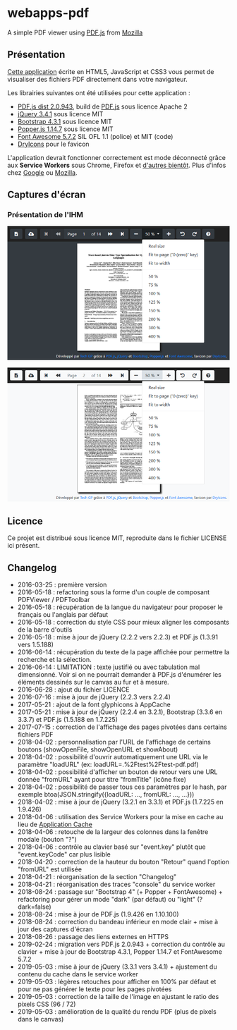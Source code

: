 # webapps-pdf

A simple PDF viewer using [PDF.js](https://mozilla.github.io/pdf.js/) from [Mozilla](https://www.mozilla.org/fr/)

## Présentation

[Cette application](https://techgp.fr/webapps/webapps-pdf.html) écrite en HTML5, JavaScript et CSS3 vous permet de visualiser des fichiers PDF directement dans votre navigateur.

Les librairies suivantes ont été utilisées pour cette application :

- [PDF.js dist 2.0.943](https://github.com/mozilla/pdfjs-dist/releases), build de [PDF.js](https://mozilla.github.io/pdf.js/) sous licence Apache 2
- [jQuery 3.4.1](https://jquery.com/) sous licence MIT
- [Bootstrap 4.3.1](https://getbootstrap.com/) sous licence MIT
- [Popper.js 1.14.7](https://popper.js.org/) sous licence MIT
- [Font Awesome 5.7.2](https://fontawesome.com/) SIL OFL 1.1 (police) et MIT (code)
- [DryIcons](https://dryicons.com/) pour le favicon

L'application devrait fonctionner correctement est mode déconnecté grâce aux **Service Workers** sous Chrome, Firefox et [d'autres bientôt](https://caniuse.com/#search=service+worker).
Plus d'infos chez [Google](https://developers.google.com/web/fundamentals/primers/service-workers/) ou [Mozilla](https://developer.mozilla.org/en-US/docs/Web/API/Service_Worker_API/Using_Service_Workers).

## Captures d'écran

### Présentation de l'IHM

![Présentation de l'IHM](./screenshots/webapps-pdf-1.png)

![Mode clair disponible](./screenshots/webapps-pdf-2.png)

## Licence

Ce projet est distribué sous licence MIT, reproduite dans le fichier LICENSE ici présent.

## Changelog

- 2016-03-25 : première version
- 2016-05-18 : refactoring sous la forme d'un couple de composant PDFViewer / PDFToolbar
- 2016-05-18 : récupération de la langue du navigateur pour proposer le français ou l'anglais par défaut
- 2016-05-18 : correction du style CSS pour mieux aligner les composants de la barre d'outils
- 2016-05-18 : mise à jour de jQuery (2.2.2 vers 2.2.3) et PDF.js (1.3.91 vers 1.5.188)
- 2016-06-14 : récupération du texte de la page affichée pour permettre la recherche et la sélection.
- 2016-06-14 : LIMITATION : texte justifié ou avec tabulation mal dimensionné. Voir si on ne pourrait demander à PDF.js d'énumérer les éléments dessinés sur le canvas au fur et à mesure.
- 2016-06-28 : ajout du fichier LICENCE
- 2016-07-16 : mise à jour de jQuery (2.2.3 vers 2.2.4)
- 2017-05-21 : ajout de la font glyphicons à AppCache
- 2017-05-21 : mise à jour de jQuery (2.2.4 en 3.2.1), Bootstrap (3.3.6 en 3.3.7) et PDF.js (1.5.188 en 1.7.225)
- 2017-07-15 : correction de l'affichage des pages pivotées dans certains fichiers PDF 
- 2018-04-02 : personnalisation par l'URL de l'affichage de certains boutons (showOpenFile, showOpenURL et showAbout)
- 2018-04-02 : possibilité d'ouvrir automatiquement une URL via le paramètre "loadURL" (ex: loadURL=.%2Ftest%2Ftest-pdf.pdf)
- 2018-04-02 : possibilité d'afficher un bouton de retour vers une URL donnée "fromURL" ayant pour titre "fromTitle" (icône fixe)
- 2018-04-02 : possibilité de passer tous ces paramètres par le hash, par exemple btoa(JSON.stringify({loadURL: ..., fromURL: ..., ...}))
- 2018-04-02 : mise à jour de jQuery (3.2.1 en 3.3.1) et PDF.js (1.7.225 en 1.9.426)
- 2018-04-06 : utilisation des Service Workers pour la mise en cache au lieu de [Application Cache](https://developer.mozilla.org/fr/docs/Utiliser_Application_Cache)
- 2018-04-06 : retouche de la largeur des colonnes dans la fenêtre modale (bouton "?")
- 2018-04-06 : contrôle au clavier basé sur "event.key" plutôt que "event.keyCode" car plus lisible
- 2018-04-20 : correction de la hauteur du bouton "Retour" quand l'option "fromURL" est utilisée
- 2018-04-21 : réorganisation de la section "Changelog"
- 2018-04-21 : réorganisation des traces "console" du service worker
- 2018-08-24 : passage sur "Bootstrap 4" (+ Popper + FontAwesome) + refactoring pour gérer un mode "dark" (par défaut) ou "light" (?dark=false)
- 2018-08-24 : mise à jour de PDF.js (1.9.426 en 1.10.100)
- 2018-08-24 : correction du bandeau inférieur en mode clair + mise à jour des captures d'écran
- 2018-08-26 : passage des liens externes en HTTPS
- 2019-02-24 : migration vers PDF.js 2.0.943 + correction du contrôle au clavier + mise à jour de Bootstrap 4.3.1, Popper 1.14.7 et FontAwesome 5.7.2
- 2019-05-03 : mise à jour de jQuery (3.3.1 vers 3.4.1) + ajustement du contenu du cache dans le service worker
- 2019-05-03 : légères retouches pour afficher en 100% par défaut et pour ne pas générer le texte pour les pages pivotées
- 2019-05-03 : correction de la taille de l'image en ajustant le ratio des pixels CSS (96 / 72)
- 2019-05-03 : amélioration de la qualité du rendu PDF (plus de pixels dans le canvas)
